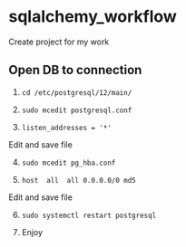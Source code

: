 # sqlalchemy_workflow
Create project for my work



## Open DB to connection

1. `cd /etc/postgresql/12/main/`

2. `sudo mcedit postgresql.conf`

3. `listen_addresses = '*'`

Edit and save file

4. `sudo mcedit pg_hba.conf`

5. `host  all  all 0.0.0.0/0 md5`

Edit and save file

6. `sudo systemctl restart postgresql`

7. Enjoy 
